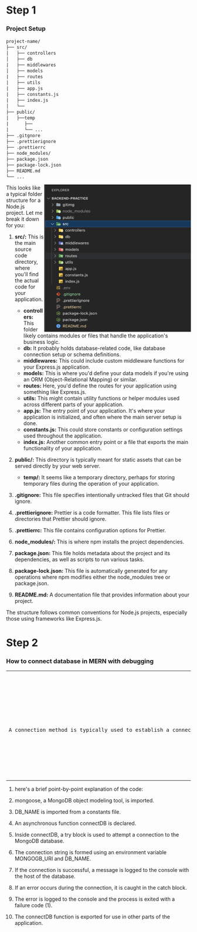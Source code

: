 # Step 1 
### Project Setup
```
project-name/
├── src/
│   ├── controllers
│   ├── db
|   ├── middlewares
│   ├── models
|   ├── routes
|   ├── utils
|   ├── app.js
|   ├── constants.js
|   ├── index.js
│   └──  
├── public/
│   ├──temp
|      ├── 
|      └── ...
├── .gitgnore
├── .prettierignore
├── .prettierrc
├── node_modules/
├── package.json
├── package-lock.json
├── README.md
└── ...
```
 <img align="right" width="400" height="400" src="./gitimg/foldersetup.png"   alt="accessibility text"  >




This looks like a typical folder structure for a Node.js project. Let me break it down for you:

1. **src/:** This is the main source code directory, where you'll find the actual code for your application.

   - **controllers:** This folder likely contains modules or files that handle the application's business logic.
   - **db:** It probably holds database-related code, like database connection setup or schema definitions.
   - **middlewares:** This could include custom middleware functions for your Express.js application.
   - **models:** This is where you'd define your data models if you're using an ORM (Object-Relational Mapping) or similar.
   - **routes:** Here, you'd define the routes for your application using something like Express.js.
   - **utils:** This might contain utility functions or helper modules used across different parts of your application.
   - **app.js:** The entry point of your application. It's where your application is initialized, and often where the main server setup is done.
   - **constants.js:** This could store constants or configuration settings used throughout the application.
   - **index.js:** Another common entry point or a file that exports the main functionality of your application.

2. **public/:** This directory is typically meant for static assets that can be served directly by your web server.

   - **temp/:** It seems like a temporary directory, perhaps for storing temporary files during the operation of your application.

3. **.gitignore:** This file specifies intentionally untracked files that Git should ignore.

4. **.prettierignore:** Prettier is a code formatter. This file lists files or directories that Prettier should ignore.

5. **.prettierrc:** This file contains configuration options for Prettier.

6. **node_modules/:** This is where npm installs the project dependencies.

7. **package.json:** This file holds metadata about the project and its dependencies, as well as scripts to run various tasks.

8. **package-lock.json:** This file is automatically generated for any operations where npm modifies either the node_modules tree or package.json.

9. **README.md:** A documentation file that provides information about your project.

The structure follows common conventions for Node.js projects, especially those using frameworks like Express.js.

# Step 2 
### How to connect database in MERN with debugging

<table>
<tr>
<th>Explanation</th>
<th>Code</th>
</tr>
<tr>
<td>
<pre>
A connection method is typically used to establish a connection between your application and a database. It allows your application to interact with the database by sending queries, retrieving data, and performing other database operations.
</pre>
</td>
<td>

```
import mongoose from "mongoose";
import { DB_NAME } from "../constants.js"
const connectDB = async ()=>{
    try{
        const connectionInstance = await mongoose.connect(`${process.env.MONGOGB_URI}/${DB_NAME}`);
        console.log(` MongoDB connected !! DB HOST: ${connectionInstance.connection.host}`);
    }
    catch(error){
        console.log(error)
        process.exit(1);
    }
}
export default connectDB;
```

</td>
</tr>
</table>



1. here's a brief point-by-point explanation of the code:

2. mongoose, a MongoDB object modeling tool, is imported.

3. DB_NAME is imported from a constants file.

4. An asynchronous function connectDB is declared.

5. Inside connectDB, a try block is used to attempt a connection to the MongoDB database.

6. The connection string is formed using an environment variable MONGOGB_URI and DB_NAME.

7. If the connection is successful, a message is logged to the console with the host of the database.

8. If an error occurs during the connection, it is caught in the catch block.

9. The error is logged to the console and the process is exited with a failure code (1).

10. The connectDB function is exported for use in other parts of the application.

